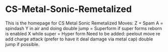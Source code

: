 # CS-Metal-Sonic-Remetalized
This is the homepage for CS Metal Sonic Remetalized
Moves:
Z + Spam A = spindash
Y in air and doing double jump = Superform if super forms reborn is enabled
X while super = Hyper form
Need to be added:
peelout move
re add charge attack (prefer to have it deal damage via metal cap)
double jump if possible.
